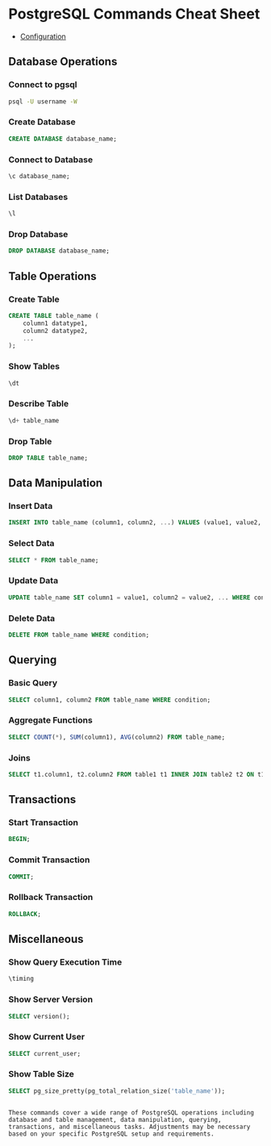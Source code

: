 # PostgreSQL Commands Cheat Sheet

- [Configuration](./configPostgresql.md)

## Database Operations

### Connect to pgsql
```sh
psql -U username -W
```

### Create Database
```sql
CREATE DATABASE database_name;
```

### Connect to Database
```sql
\c database_name;
```

### List Databases
```sql
\l
```

### Drop Database
```sql
DROP DATABASE database_name;
```

## Table Operations

### Create Table
```sql
CREATE TABLE table_name (
    column1 datatype1,
    column2 datatype2,
    ...
);
```

### Show Tables
```sql
\dt
```

### Describe Table
```sql
\d+ table_name
```

### Drop Table
```sql
DROP TABLE table_name;
```

## Data Manipulation

### Insert Data
```sql
INSERT INTO table_name (column1, column2, ...) VALUES (value1, value2, ...);
```

### Select Data
```sql
SELECT * FROM table_name;
```

### Update Data
```sql
UPDATE table_name SET column1 = value1, column2 = value2, ... WHERE condition;
```

### Delete Data
```sql
DELETE FROM table_name WHERE condition;
```

## Querying

### Basic Query
```sql
SELECT column1, column2 FROM table_name WHERE condition;
```

### Aggregate Functions
```sql
SELECT COUNT(*), SUM(column1), AVG(column2) FROM table_name;
```

### Joins
```sql
SELECT t1.column1, t2.column2 FROM table1 t1 INNER JOIN table2 t2 ON t1.id = t2.id;
```

## Transactions

### Start Transaction
```sql
BEGIN;
```

### Commit Transaction
```sql
COMMIT;
```

### Rollback Transaction
```sql
ROLLBACK;
```

## Miscellaneous

### Show Query Execution Time
```sql
\timing
```

### Show Server Version
```sql
SELECT version();
```

### Show Current User
```sql
SELECT current_user;
```

### Show Table Size
```sql
SELECT pg_size_pretty(pg_total_relation_size('table_name'));
```
```

These commands cover a wide range of PostgreSQL operations including database and table management, data manipulation, querying, transactions, and miscellaneous tasks. Adjustments may be necessary based on your specific PostgreSQL setup and requirements.